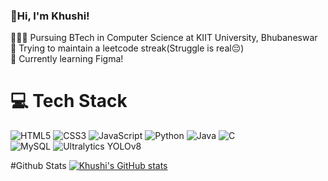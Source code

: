 ### 👋Hi, I'm Khushi!
<!-- Level 2: Using a README generator GPRM (https://gprm.itsvg.in) -->

👩🏻‍🎓 Pursuing BTech in Computer Science at KIIT University, Bhubaneswar<br/>
💪 Trying to maintain a leetcode streak(Struggle is real😔)<br/>
💭 Currently learning Figma!<br/>

# 💻 Tech Stack
![HTML5](https://img.shields.io/badge/html5-%23E34F26.svg?style=for-the-badge&logo=html5&logoColor=white)
![CSS3](https://img.shields.io/badge/css3-%231572B6.svg?style=for-the-badge&logo=css3&logoColor=white)
![JavaScript](https://img.shields.io/badge/javascript-%23323330.svg?style=for-the-badge&logo=javascript&logoColor=%23F7DF1E)
![Python](https://img.shields.io/badge/python-3670A0?style=for-the-badge&logo=python&logoColor=ffdd54)
![Java](https://img.shields.io/badge/java-%23ED8B00.svg?style=for-the-badge&logo=openjdk&logoColor=white)
![C](https://img.shields.io/badge/c-%2300599C.svg?style=for-the-badge&logo=c&logoColor=white)<br/>
![MySQL](https://img.shields.io/badge/Notion-%23000000.svg?style=for-the-badge&logo=notion&logoColor=white)
![Ultralytics YOLOv8](https://img.shields.io/badge/Notion-%23000000.svg?style=for-the-badge&logo=notion&logoColor=white)

#Github Stats
[![Khushi's GitHub stats](https://github-readme-stats.vercel.app/api?username=kdhruw05)](https://github.com/kdhruw05/github-readme-stats)
